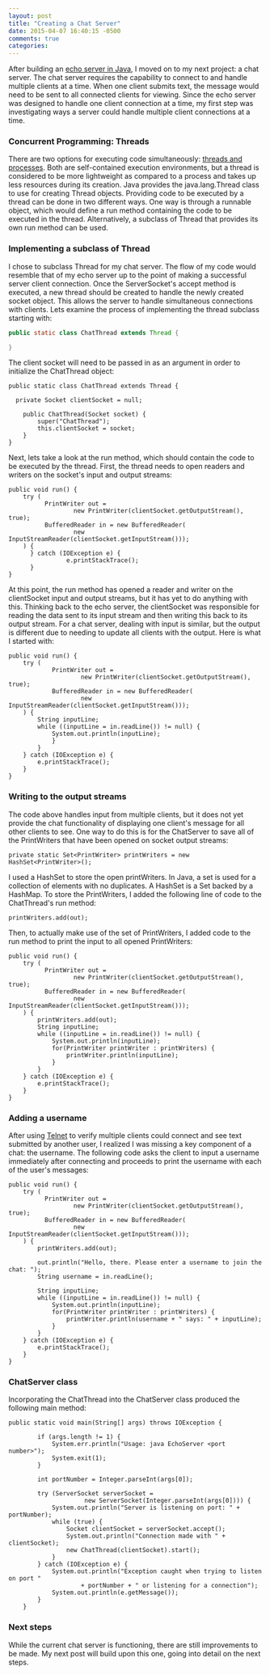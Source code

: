 ```yaml
---
layout: post
title: "Creating a Chat Server"
date: 2015-04-07 16:40:15 -0500
comments: true
categories:
---
```


After building an [echo server in Java](http://www.lisahamm.com/blog/2015/04/06/creating-an-echo-server/), I moved on to my next project: a chat server. The chat server requires the capability to connect to and handle multiple clients at a time.<!--more--> When one client submits text, the message would need to be sent to all connected clients for viewing. Since the echo server was designed to handle one client connection at a time, my first step was investigating ways a server could handle multiple client connections at a time.

### Concurrent Programming: Threads

There are two options for executing code simultaneously: [threads and processes](https://docs.oracle.com/javase/tutorial/essential/concurrency/procthread.html). Both are self-contained execution environments, but a thread is considered to be more lightweight as compared to a process and takes up less resources during its creation. Java provides the java.lang.Thread class to use for creating Thread objects. Providing code to be executed by a thread can be done in two different ways. One way is through a runnable object, which would define a run method containing the code to be executed in the thread. Alternatively, a subclass of Thread that provides its own run method can be used.

### Implementing a subclass of Thread

I chose to subclass Thread for my chat server. The flow of my code would resemble that of my echo server up to the point of making a successful server client connection. Once the ServerSocket's accept method is executed, a new thread should be created to handle the newly created socket object. This allows the server to handle simultaneous connections with clients. Lets examine the process of implementing the thread subclass starting with:

```java
public static class ChatThread extends Thread {

}
```
The client socket will need to be passed in as an argument in order to initialize the ChatThread object:

```
public static class ChatThread extends Thread {

  private Socket clientSocket = null;

    public ChatThread(Socket socket) {
        super("ChatThread");
        this.clientSocket = socket;
    }
}
```
Next, lets take a look at the run method, which should contain the code to be executed by the thread. First, the thread needs to open readers and writers on the socket's input and output streams:

```
public void run() {
    try (
          PrintWriter out =
                  new PrintWriter(clientSocket.getOutputStream(), true);
          BufferedReader in = new BufferedReader(
                  new InputStreamReader(clientSocket.getInputStream()));
    ) {
      } catch (IOException e) {
                e.printStackTrace();
      }
}
```
At this point, the run method has opened a reader and writer on the clientSocket input and output streams, but it has yet to do anything with this. Thinking back to the echo server, the clientSocket was responsible for reading the data sent to its input stream and then writing this back to its output stream. For a chat server, dealing with input is similar, but the output is different due to needing to update all clients with the output. Here is what I started with:

```
public void run() {
    try (
            PrintWriter out =
                    new PrintWriter(clientSocket.getOutputStream(), true);
            BufferedReader in = new BufferedReader(
                    new InputStreamReader(clientSocket.getInputStream()));
    ) {
        String inputLine;
        while ((inputLine = in.readLine()) != null) {
            System.out.println(inputLine);
            }
        }
    } catch (IOException e) {
        e.printStackTrace();
    }
}
```

### Writing to the output streams

The code above handles input from multiple clients, but it does not yet provide the chat functionality of displaying one client's message for all other clients to see. One way to do this is for the ChatServer to save all of the PrintWriters that have been opened on socket output streams:

```
private static Set<PrintWriter> printWriters = new HashSet<PrintWriter>();
```
I used a HashSet to store the open printWriters. In Java, a set is used for a collection of elements with no duplicates. A HashSet is a Set backed by a HashMap. To store the PrintWriters, I added the following line of code to the ChatThread's run method:

```
printWriters.add(out);
```
Then, to actually make use of the set of PrintWriters, I added code to the run method to print the input to all opened PrintWriters:

```
public void run() {
    try (
          PrintWriter out =
                  new PrintWriter(clientSocket.getOutputStream(), true);
          BufferedReader in = new BufferedReader(
                  new InputStreamReader(clientSocket.getInputStream()));
    ) {
        printWriters.add(out);
        String inputLine;
        while ((inputLine = in.readLine()) != null) {
            System.out.println(inputLine);
            for(PrintWriter printWriter : printWriters) {
                printWriter.println(inputLine);
            }
        }
    } catch (IOException e) {
        e.printStackTrace();
    }
}
```

### Adding a username

After using [Telnet](http://www.telnet.org/htm/faq.htm) to verify multiple clients could connect and see text submitted by another user, I realized I was missing a key component of a chat: the username. The following code asks the client to input a username immediately after connecting and proceeds to print the username with each of the user's messages:

```
public void run() {
    try (
          PrintWriter out =
                  new PrintWriter(clientSocket.getOutputStream(), true);
          BufferedReader in = new BufferedReader(
                  new InputStreamReader(clientSocket.getInputStream()));
    ) {
        printWriters.add(out);

        out.println("Hello, there. Please enter a username to join the chat: ");
        String username = in.readLine();

        String inputLine;
        while ((inputLine = in.readLine()) != null) {
            System.out.println(inputLine);
            for(PrintWriter printWriter : printWriters) {
                printWriter.println(username + " says: " + inputLine);
            }
        }
    } catch (IOException e) {
        e.printStackTrace();
    }
}
```
### ChatServer class

Incorporating the ChatThread into the ChatServer class produced the following main method:

```
public static void main(String[] args) throws IOException {

        if (args.length != 1) {
            System.err.println("Usage: java EchoServer <port number>");
            System.exit(1);
        }

        int portNumber = Integer.parseInt(args[0]);

        try (ServerSocket serverSocket =
                     new ServerSocket(Integer.parseInt(args[0]))) {
            System.out.println("Server is listening on port: " + portNumber);
            while (true) {
                Socket clientSocket = serverSocket.accept();
                System.out.println("Connection made with " + clientSocket);
                new ChatThread(clientSocket).start();
            }
        } catch (IOException e) {
            System.out.println("Exception caught when trying to listen on port "
                    + portNumber + " or listening for a connection");
            System.out.println(e.getMessage());
        }
    }
```

### Next steps

While the current chat server is functioning, there are still improvements to be made. My next post will build upon this one, going into detail on the next steps.
